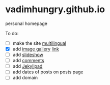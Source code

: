 # vadimhungry.github.io
personal homepage

To do:
- [ ] make the site [multilingual](https://www.kooslooijesteijn.net/blog/multilingual-website-with-jekyll-collections)
- [x] add [image gallery](https://mademistakes.com/mastering-jekyll/static-files/) [link](https://jekyllcodex.org/without-plugin/image-gallery/#)
- [ ] add [slideshow](https://html5css.ru/howto/howto_js_slideshow.php)
- [ ] add [comments](https://mademistakes.com/mastering-jekyll/static-comments/)
- [ ] add [Jekyllpad](https://www.jekyllpad.com/)
- [ ] add dates of posts on posts page
- [ ] add domain